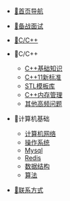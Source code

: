 
* [🚀首页导航](./HOME_PAGE.md)

* [🔨备战面试](./docs/Knowledge/面试经验/a-1备战面试.md)


* [📝C/C++](./docs/Knowledge/C++/_sidebar.md)

* 📝C/C++
  
  * [C++基础知识](./docs/Knowledge/C++/b-1C++基础.md)
  * [C++11新标准](./docs/Knowledge/C++/b-2C++11新标准.md)
  * [STL模板库](./docs/Knowledge/C++/b-3STL模板库.md)
  * [C++内存管理](./docs/Knowledge/C++/b-4C++内存管理.md)
  * [其他高频问题](./docs/Knowledge/C++/b-5高频问题.md)
* 📝计算机基础

  * [计算机网络](./docs/Knowledge/计算机网络/c-1计算机网络.md)
  * [操作系统](./docs/Knowledge/操作系统/c-4操作系统.md)
  * [Mysql](./docs/Knowledge/Mysql/c-5mysql.md)
  * [Redis](./docs/Knowledge/Mysql/c-6redis.md)
  * [数据结构](./docs/Knowledge/数据结构/c-2数据结构.md)
  * [算法](./docs/Knowledge/算法/c-3算法.md)

* [🐝联系方式](./docs/Knowledge/面试经验/个人联系方式.md)



  

